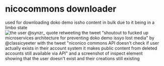 # nicocommons downloader
used for downloading doko demo issho content in bulk
due to it being in a limbo state
![the user @synzr_ quote retweeting the tweet "shoutout to fucked up microservices architecture for preventing doko demo issyo lost media" by @classicyeeter with the tweet "niconico commons API doesn't check if user actually exists in their account system it makes public content from deleted accounts still available via API" and a screenshot of inspect element showing that the user doesn't exist and their creations still existing](image.png)